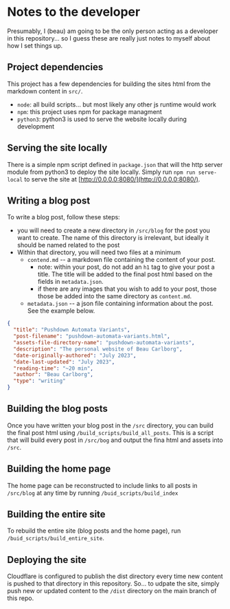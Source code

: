 # Notes to the developer

Presumably, I (beau) am going to be the only person acting as a developer in this repository... so I guess these are really just notes to myself about how I set things up.

## Project dependencies

This project has a few dependencies for building the sites html from the markdown content in `src/`.

- `node`: all build scripts... but most likely any other js runtime would work
- `npm`: this project uses npm for package managment
- `python3`: python3 is used to serve the website locally during development

## Serving the site locally

There is a simple npm script defined in `package.json` that will the http server module from python3 to deploy the site locally.
Simply run `npm run serve-local` to serve the site at [http://0.0.0.0:8080/](http://0.0.0.0:8080/).

## Writing a blog post

To write a blog post, follow these steps:

- you will need to create a new directory in `/src/blog` for the post you want to create. The name of this directory is irrelevant, but ideally it should be named related to the post
- Within that directory, you will need two files at a minimum
  - `contend.md` -- a markdown file containing the content of your post.
    - note: within your post, do not add an `h1` tag to give your post a title. The title will
      be added to the final post html based on the fields in `metadata.json`.
    - if there are any images that you wish to add to your post, those those be added into the same directory
      as `content.md`.
  - `metadata.json` -- a json file containing information about the post. See the example below.

```JSON
{
  "title": "Pushdown Automata Variants",
  "post-filename": "pushdown-automata-variants.html",
  "assets-file-directory-name": "pushdown-automata-variants",
  "description": "The personal website of Beau Carlborg",
  "date-originally-authored": "July 2023",
  "date-last-updated": "July 2023",
  "reading-time": "~20 min",
  "author": "Beau Carlborg",
  "type": "writing"
}
```

## Building the blog posts

Once you have written your blog post in the `/src` directory, you can build the final post html using `/build_scripts/build_all_posts`. This is a script that will build every post in `/src/bog` and output the fina html and assets into `/src`.

## Building the home page

The home page can be reconstructed to include links to all posts in `/src/blog` at any time by running `/buid_scripts/build_index`

## Building the entire site

To rebuild the entire site (blog posts and the home page), run `/buid_scripts/build_entire_site`.

## Deploying the site

Cloudflare is configured to publish the dist directory every time new content is pushed to that directory in this repository.
So... to udpate the site, simply push new or updated content to the `/dist` directory on the main branch of this repo.

